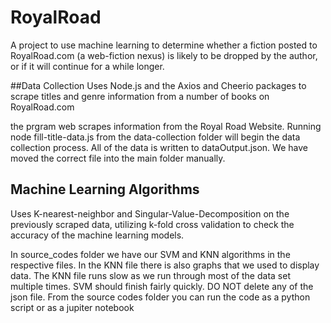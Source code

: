 # RoyalRoad
A project to use machine learning to determine whether a fiction posted to RoyalRoad.com (a web-fiction nexus) is likely to be dropped by the author, or if it will continue for a while longer.

##Data Collection
Uses Node.js and the Axios and Cheerio packages to scrape titles and genre information from a number of books on RoyalRoad.com

the prgram web scrapes information from the Royal Road Website. Running node fill-title-data.js from the data-collection folder will begin the data collection process. All of the data is written to dataOutput.json. We have moved the correct file into the main folder manually.

## Machine Learning Algorithms
Uses K-nearest-neighbor and Singular-Value-Decomposition on the previously scraped data, utilizing k-fold cross validation to check the accuracy of the machine learning models.

In source_codes folder we have our SVM and KNN algorithms in the respective files. In the KNN file there is also graphs that we used to display data. The KNN file runs slow as we run through most of the data set multiple times. SVM should finish fairly quickly. DO NOT delete any of the json file.
From the source codes folder you can run the code as a python script or as a jupiter notebook




